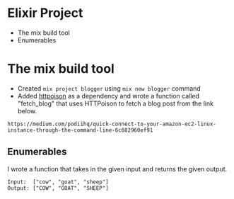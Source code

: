 # Elixir Project
- The mix build tool
- Enumerables

# The mix build tool
- Created `mix project blogger` using `mix new blogger` command
- Added [httpoison](hexdocs.pm/httpoison) as a dependency and wrote a function called "fetch_blog" that uses HTTPoison to fetch a blog post from the link below.

```
https://medium.com/podiihq/quick-connect-to-your-amazon-ec2-linux-instance-through-the-command-line-6c682960ef91
```
## Enumerables
I wrote a function that takes in the given input and returns the given output.
```
Input:  ["cow", "goat", "sheep"]
Output: ["COW", "GOAT", "SHEEP"]
```
